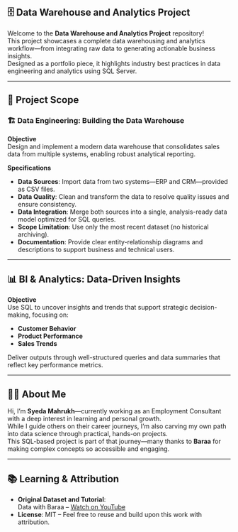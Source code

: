 ## 🗄 Data Warehouse and Analytics Project

Welcome to the **Data Warehouse and Analytics Project** repository!  
This project showcases a complete data warehousing and analytics workflow—from integrating raw data to generating actionable business insights.  
Designed as a portfolio piece, it highlights industry best practices in data engineering and analytics using SQL Server.

---

## 🚀 Project Scope

### 🏗️ Data Engineering: Building the Data Warehouse

**Objective**  
Design and implement a modern data warehouse that consolidates sales data from multiple systems, enabling robust analytical reporting.

**Specifications**
- **Data Sources**: Import data from two systems—ERP and CRM—provided as CSV files.
- **Data Quality**: Clean and transform the data to resolve quality issues and ensure consistency.
- **Data Integration**: Merge both sources into a single, analysis-ready data model optimized for SQL queries.
- **Scope Limitation**: Use only the most recent dataset (no historical archiving).
- **Documentation**: Provide clear entity-relationship diagrams and descriptions to support business and technical users.

---

## 📊 BI & Analytics: Data-Driven Insights

**Objective**  
Use SQL to uncover insights and trends that support strategic decision-making, focusing on:
- **Customer Behavior**
- **Product Performance**
- **Sales Trends**

Deliver outputs through well-structured queries and data summaries that reflect key performance metrics.

---

## 🙋‍♀️ About Me

Hi, I’m **Syeda Mahrukh**—currently working as an Employment Consultant with a deep interest in learning and personal growth.  
While I guide others on their career journeys, I’m also carving my own path into data science through practical, hands-on projects.  
This SQL-based project is part of that journey—many thanks to **Baraa** for making complex concepts so accessible and engaging.

---

## 📚 Learning & Attribution

- **Original Dataset and Tutorial**:  
  Data with Baraa – [Watch on YouTube](https://youtu.be/9GVqKuTVANE?si=C1MivKwAOTrXIW2U)  
- **License**: MIT – Feel free to reuse and build upon this work with attribution.
